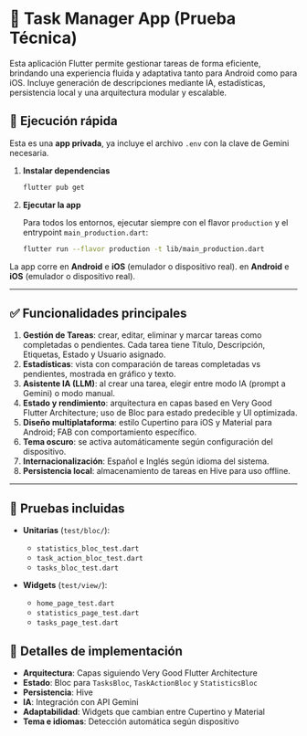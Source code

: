 # 📝 Task Manager App (Prueba Técnica)

Esta aplicación Flutter permite gestionar tareas de forma eficiente, brindando una experiencia fluida y adaptativa tanto para Android como para iOS. Incluye generación de descripciones mediante IA, estadísticas, persistencia local y una arquitectura modular y escalable.

## 🚀 Ejecución rápida

Esta es una **app privada**, ya incluye el archivo `.env` con la clave de Gemini necesaria.

1. **Instalar dependencias**
   ```bash
   flutter pub get
   ```
2. **Ejecutar la app**

   Para todos los entornos, ejecutar siempre con el flavor `production` y el entrypoint `main_production.dart`:
   ```bash
   flutter run --flavor production -t lib/main_production.dart
   ```

La app corre en **Android** e **iOS** (emulador o dispositivo real). en **Android** e **iOS** (emulador o dispositivo real).

---

## ✅ Funcionalidades principales

1. **Gestión de Tareas**: crear, editar, eliminar y marcar tareas como completadas o pendientes. Cada tarea tiene Título, Descripción, Etiquetas, Estado y Usuario asignado.
2. **Estadísticas**: vista con comparación de tareas completadas vs pendientes, mostrada en gráfico y texto.
3. **Asistente IA (LLM)**: al crear una tarea, elegir entre modo IA (prompt a Gemini) o modo manual.
4. **Estado y rendimiento**: arquitectura en capas based en Very Good Flutter Architecture; uso de Bloc para estado predecible y UI optimizada.
5. **Diseño multiplataforma**: estilo Cupertino para iOS y Material para Android; FAB con comportamiento específico.
6. **Tema oscuro**: se activa automáticamente según configuración del dispositivo.
7. **Internacionalización**: Español e Inglés según idioma del sistema.
8. **Persistencia local**: almacenamiento de tareas en Hive para uso offline.

---

## 🧪 Pruebas incluidas

- **Unitarias** (`test/bloc/`):

  - `statistics_bloc_test.dart`
  - `task_action_bloc_test.dart`
  - `tasks_bloc_test.dart`

- **Widgets** (`test/view/`):

  - `home_page_test.dart`
  - `statistics_page_test.dart`
  - `tasks_page_test.dart`

## 🧠 Detalles de implementación

- **Arquitectura**: Capas siguiendo Very Good Flutter Architecture
- **Estado**: Bloc para `TasksBloc`, `TaskActionBloc` y `StatisticsBloc`
- **Persistencia**: Hive
- **IA**: Integración con API Gemini
- **Adaptabilidad**: Widgets que cambian entre Cupertino y Material
- **Tema e idiomas**: Detección automática según dispositivo



